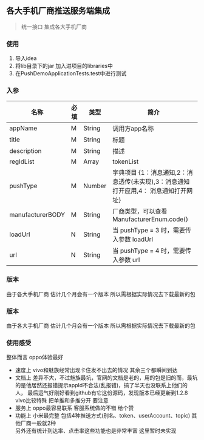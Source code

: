 ## 各大手机厂商推送服务端集成
> 统一接口 集成各大手机厂商
### 使用
1. 导入idea
2. 将lib目录下的jar 加入进项目的libraries中
3. 在PushDemoApplicationTests.test中进行测试
### 入参
名称 | 必填 | 类型 |  简介   
-|-|-|-  
appName | M | String |  调用方app名称  
title | M | String |  标题  
description | M | String |  描述  
regIdList | M | Array |  tokenList  
pushType | M | Number |  字典项目 {1：消息通知,2：消息透传(未实现),3：消息通知打开应用,4： 消息通知打开网址}  
manufacturerBODY | M | String |  厂商类型，可以查看ManufacturerEnum.code()  
loadUrl | N | String |  当 pushType = 3 时，需要传入参数 loadUrl  
url | N | String |  当 pushType = 4 时，需要传入参数 url  
### 版本
由于各大手机厂商 估计几个月会有一个版本 所以需根据实际情况去下载最新的包
### 版本
由于各大手机厂商 估计几个月会有一个版本 所以需根据实际情况去下载最新的包

### 使用感受
  整体而言 oppo体验最好  
  * 速度上 vivo和魅族经常出现卡住发不出去的情况 其余三个都瞬间到达  
  * 文档上 
 差异不大，不过魅族最坑，官网的文档是老的，用的包是旧的而，最坑的是他居然还报错提示appId不合法(乱报错)，搞了半天也没联系上他们的人，  最后运气好刚好看到github有它这份源码，发现版本已经更新到1.2.8  
         vivo比较特殊 把单推和多推分开 要注意  
  * 服务上 oppo最容易联系 客服系统做的不错 给个赞  
  * 功能上 小米最完整 包括4种推送方式(别名、token、userAccount、topic)   其他厂商一般就2种  
        另外还有统计到达率、点击率这些功能也是非常丰富 这里暂时未实现